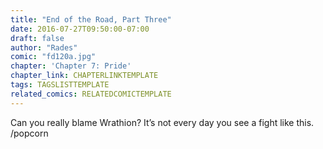 ```yaml
---
title: "End of the Road, Part Three"
date: 2016-07-27T09:50:00-07:00
draft: false
author: "Rades"
comic: "fd120a.jpg"
chapter: 'Chapter 7: Pride'
chapter_link: CHAPTERLINKTEMPLATE
tags: TAGSLISTTEMPLATE
related_comics: RELATEDCOMICTEMPLATE
---
```


Can you really blame Wrathion? It’s not every day you see a fight like this.  /popcorn

